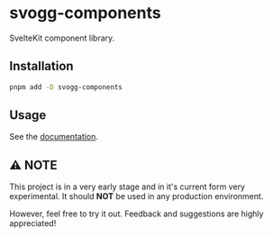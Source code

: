# svogg-components

SvelteKit component library.

## Installation

```bash
pnpm add -D svogg-components
```

## Usage

See the [documentation](https://svogg-components.vercel.app/).

## :warning: NOTE

This project is in a very early stage and in it's current form very experimental. It should **NOT** be used in any production environment.

However, feel free to try it out. Feedback and suggestions are highly appreciated!
